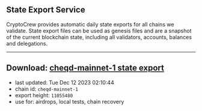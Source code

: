 ## State Export Service
CryptoCrew provides automatic daily state exports for all chains we validate. State export files can be used as genesis files and are a snapshot of the current blockchain state, including all validators, accounts, balances and delegations.

---
**Download: [cheqd-mainnet-1 state export](https://dl.ccvalidators.com/SERVICE/cheqd/cheqd-mainnet-1_export_11055480.json)**
---

- last updated: Tue Dec 12 2023 02:10:44
- chain id: `cheqd-mainnet-1`
- export height: `11055480`
- use for: airdrops, local tests, chain recovery
